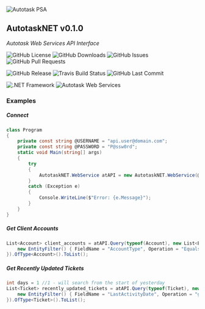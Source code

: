 ![Autotask PSA](https://www.risolv.ca/images/AutotaskPSA.png)

## AutotaskNET v0.1.0
*Autotask Web Services API Interface*

![GitHub License](https://img.shields.io/github/license/risolv/AutotaskNET.svg?style=flat)
![GitHub Downloads](https://img.shields.io/github/downloads/risolv/AutotaskNET/latest/total.svg?style=flat)
![GitHub Issues](https://img.shields.io/github/issues-raw/risolv/AutotaskNET.svg?style=flat)
![GitHub Pull Requests](https://img.shields.io/github/issues-pr-raw/risolv/AutotaskNET.svg?style=flat)

![GitHub Release](https://img.shields.io/github/release/risolv/AutotaskNET.svg?logo=GitHub&style=flat)
![Travis Build Status](https://img.shields.io/travis/com/risolv/AutotaskNET.svg?logo=Travis&style=flat)
![GitHub Last Commit](https://img.shields.io/github/last-commit/risolv/AutotaskNET.svg?logo=GitHub&style=flat)

![.NET Framework](https://img.shields.io/badge/.NET%20Framework-4.6.1-blue.svg)
![Autotask Web Services](https://img.shields.io/badge/Autotask%20Web%20Services-1.5.14-red.svg)


### Examples
##### Connect
```csharp
class Program
{
    private const string @USERNAME = "api.user@domain.com";
    private const string @PASSWORD = "P@ssw0rd";
    static void Main(string[] args)
    {
		try
		{
			AutotaskNET.WebService atAPI = new AutotaskNET.WebService(@USERNAME, @PASSWORD);
		}
        catch (Exception e)
        {
            Console.WriteLine($"Error: {e.Message}");
        }
	}
}
```

##### Get Client Accounts
```csharp
List<Account> client_accounts = atAPI.Query(typeof(Account), new List<EntityFilter> {
    new EntityFilter() { FieldName = "AccountType", Operation = "Equals", Value = 1 }
}).OfType<Account>().ToList();
```

##### Get Recently Updated Tickets
```csharp
int days = 1 //1 - will search from the start of yesterday
List<Ticket> recently_updated_tickets = atAPI.Query(typeof(Ticket), new List<EntityFilter> {
    new EntityFilter() { FieldName = "LastActivityDate", Operation = "greaterthan", Value = DateTime.Today.AddDays(-1 * days) }
}).OfType<Ticket>().ToList();
```



